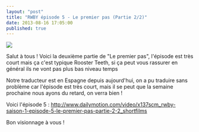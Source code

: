 ```yaml
---
layout: "post"
title: "RWBY épisode 5 - Le premier pas (Partie 2/2)"
date: 2013-08-16 17:05:00
published: true
---
```

![](https://images3.wikia.nocookie.net/__cb20130816045547/rwby/images/thumb/3/38/RWBY5_000563.png/250px-RWBY5_000563.png)

Salut à tous ! Voici la deuxième partie de "Le premier pas", l'épisode est très court mais ça c'est typique Rooster Teeth, si ça peut vous rassurer en général ils ne vont pas plus bas niveau temps

Notre traducteur est en Espagne depuis aujourd'hui, on a pu traduire sans problème car l'épisode est très court, mais il se peut que la semaine prochaine nous ayons du retard, on verra bien !

Voici l'épisode 5 : <http://www.dailymotion.com/video/x137scm_rwby-saison-1-episode-5-le-premier-pas-partie-2-2_shortfilms>

Bon visionnage à vous !
